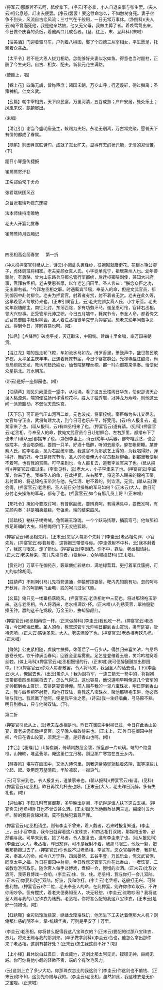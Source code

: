 <!-- { "loadSidebar": true } -->
(将军云)那厮若不去呵，祗侯拿下。(净云)不必拿，小人自退亲事与张生罢。(夫人云)相公息怒，赶出去便罢。(净云)罢罢！要这性命怎么，不如触树身死。妻子空争不到头，风流自古恋风流；三寸气在千般用，一日无常万事休。(净倒科)(夫人云)俺不曾逼死他，我是他亲姑娘，他又无父母，我做主葬了者。着唤莺莺出来，今日做个庆喜的茶饭，着他两口儿成合者。(旦、红上，末、旦拜科)(末唱)

【沽美酒】门迎着驷马车，户列着八椒图，娶了个四德三从宰相女，平生愿足，托赖着众亲故。

【太平令】若不是大恩人拔刀相助，怎能够好夫妻似水如鱼。得意也当时题柱，正酬了今生夫妇。自古、相女、配夫，新状元花生满路。

(使臣上，唱)

【锦上花】四海无虞，皆称臣庶；诸国宋朝，万岁山呼；行迈羲轩，德过舜禹；圣策神机，仁文义武。

【幺篇】朝中宰相贤，天下庶民富，万里河清，五谷成熟；户户安居，处处乐土；凤凰来仪，麒麟屡出。

(末唱)

【清江引】谢当今盛明唐圣主，敕赐为夫妇。永老无别离，万古常完聚，愿普天下有情的都成了眷属。

【随尾】则因月底联诗句，成就了怨女旷夫。显得有志的状元能，无情的郑恒苦。(下)

题目小琴童传捷报

崔莺莺寄汗衫

正名郑伯常千舍命

张君瑞庆团风召

总目张君瑞巧做东床婿

法本师住持南赡地

老夫人开宴北堂春

崔莺莺待月西厢记


　
　




四丞相高会丽春堂
　
第一折

(冲末扮押宴官引祗从上，诗云)小帽虬头裹绛纱，征袍砌就雁衔花。花根本艳公卿子，虎体鹓班将相家。老夫完颜女真人氏。小字徒单克宁，祖居莱州人也。幼年善骑射，有勇略，曾为山东路兵马都总管行军都统，后迁枢密院副使，兼知大兴府事，官拜右丞相。老夫受恩甚厚，以年老乞归田里。圣人言曰："朕念众臣之功，无出卿右者。"今拜左丞相之职。时遇蕤宾节届，奉圣人的命，但是文武官员，都到御园中赴射柳会。老夫为押宴官，射着者有赏，射不着者无赏。老夫在此久等，这早晚官人每敢待来也。(正末引属官上，云)老夫完颜女真人氏，小字乐善。老夫幼年跟随郎主，南征北讨，东荡西除，多有功劳汗马。谢圣恩可怜，官拜右丞相，领大兴府事。正受管军元帅之职。今日五月端午，蕤宾节令，奉圣人命，都着俺文武官员御园中赴射柳会。圣人着左丞相徒单克宁为押宴官。想老夫幼年问苦争恶战。得到今日，非同容易也呵。(唱)

【仙吕】【点绛唇】破虏平戎，灭辽取宋，中原统。建四十里金镛，率万国来朝贡。

【混江龙】端的是走轮飞鞚，车如流水马如龙。绮罗香里，箫鼓声中，盛世黎民歌岁稔，太平圣主庆年丰。正遇着蕤宾节届，今日个宴赏群公。光禄寺醖江酿海，尚食局炮凤烹龙，教坊司趋跄妓女，仙音院整理丝桐。都一时向御苑来供奉。恰便似众星拱北。万水朝东。

(带云)是好一座御园也。(唱)

【油葫芦】则见贝阙蓬壶一望中，从地涌。看了这五云楼阁日华东，恰似那访天台误入桃源洞。端的便往扬州移得琼花种。胜太子独秀岩，冠神龙万寿峰。则他这云间一派箫韶动，不弱似天蕊珠宫。

【天下乐】可正是气压山河百二雄，元也波戎，将军校统。宰臣每为头儿又尽忠，文官每守正直，武将每建大功，到今日可也乐升平，好受用。(云)令人报复去，道某家来了也。(祗从报科，云)有四丞相来了也。(押宴官云)道有请。(见科)(押宴官云)老丞相，今奉圣人的命，教俺文武官员今日赴射柳会。左右那里，都摆布下了也未？(祗从云)都摆布了也。(净扮李圭上，诗云)幼年习兵器，都夸咱武艺，也会做院本，也会唱杂剧。要饱一只羊，好酒十瓶醉，听的去厮杀，躲在帐房睡。某普察人氏，姓李名圭，见为右副统军使。我这官不为那武艺上得的，为我唱得好，弹得好，舞的好。今日是蕤宾节令，圣人的命着俺大小官员赴射柳会。到那里我便射不着呵，也有我的赏赐。可早来到也，令人报复去，道我李监军来了也。(祗从报科)(押宴官云)着过来。(李圭见科，云)老大人，小子李圭来了也。(押宴官云)李监军，你来了也。我奉圣人的命，在此押宴。左右那里，将这圣人赐来的锦袍玉带。若射着的，将这锦袍玉带赏与他。先饮酒．射不着的，则饮酒，无赏。(祗从云)理会得。(押宴官云)老丞相，圣人前日分付操练的军马如何？(正末云)大人，数日前分付老夫操练的军马，都有了也。(押宴官云)如今有那几员上将？(正末唱)

【那吒令】掩如今要取讨呵，有普察副统，要辨真呵，有得满具中，要做准呵，有完颜内奉：非是咱卖蕴藉，夸强勇，端的结束威风。

【鹊踏枝】衲袄子绣搀绒，兔鹘碾玉玲珑。一个个跃马扬鞭，插箭弯弓。他每那祖宗足斑斓的大虫，料想俺将门下无犬迹狐踪。

(押宴官云)老丞相先射。(正末云)您官人每那个先射？(李圭云)老丞相勿罪，小官先射。(押宴官云)你若射着，这锦袍玉带便与你。(李圭做射不中科，云)我本射着了，我这马眼叉，走了箭也。(押宴官云)李副统。你不中，靠后，老丞相请射。(正末云)老夫射来，孩儿先领马者。(做射中，众呐喊擂鼓科)(正末唱)。

【赏花时】万草千花御苑东，簌翠偎红彩绣巾，满地绿茸茸。更打着军兵簇拥，可兀的似锦胡同。

【胜葫芦】不剌刺引马儿先将箭道通，伸猿臂揽银鬃，靶内先知箭有功。忽的呵弓开秋月，扑的呵箭明飞金电，脱的呵马过似飞熊。

【幺篇】俺只见一缕垂杨落晓风。(押宴官云)老丞相射中三箭也。将过那锦袍玉带来。送与老丞相。令人将酒来，老水相满饮-杯。(正末唱)人列绣芙蓉，翠袖殷勤捧玉钟。赢的这千花锦段，万金玉带，拚却醉颜红。

(押宴官云)老丞相再饮一杯。(正末做醉科)(李圭云)我也吃一杯。(押宴官云)老丞相，今日吃酒已散。圣人的命，教您这管军元帅明日都到香山赏玩，排有筵宴，管待您咱。(正末云)感谢圣恩。大人，老夫酒彀了也。(押宴官云)老丞相再饮几杯。(正末唱)

【赚煞】公吏紧相随，虞候忙扶捧，休落后了一行步从。得胜归来喜笑浓，气昂昂志卷长虹。饮千钟满面春风，回首金銮紫雾重。足乞登登催着玉骢，笑吟吟袖窝着丝鞚。(做上马科)(押宴官云)老丞相慢慢的行。(正末唱)我可便醉醺醺扶出御园中。(下)(押宴官云)你众人每都散罢。令人将马来，我回圣人的话去也。(下)(李圭云)大人，俺回去也。(出云)羞杀人！我为副将军，一连三箭无一箭中的，将锦袍玉带都着四丞相赢将去了，怎么气得过。这也容易，他说道明早叫俺这几个管军的元帅都到香山赏玩，安排筵宴管待俺。前人赐与我的一领八宝珠衣，明日穿到香山去。我与四丞相不射箭，和他打双陆，将我这八宝珠衣，赌他那锦袍玉带，他必然输与我也。我若赢了他呵，便是我平生之愿。(诗云)我一生好唱曲，弓马原不熟。明日到香山，只与他赌双陆。(下)。


第二折

(押宴官引祗从上，云)老夫左丞相是也。昨日在御园中射柳已过，今日在此香山设宴，着老夫仍旧做押宴官。这早晚人每敢待来也。(正末上，云)昨日在御园中射柳，今日在香山设宴，须索走一遭。是好香山也呵。(唱)

【中吕】【粉蝶儿】山势崔巍，倚晴岚数层金碧，照皇都一片琉璃。端的个路盘桓，山掩映，堆蓝叠翠。俺这里伫立丹梯，则见那广寒宫在五云乡内。

【醉春风】堪写在画图中，又添入诗句里。则我这紫藤兜轿趁着浓阴，直等凉些儿个起、起。受用足万壑清风，半阶凉影，一襟爽气。

(云)可早来到也，令人报复去，道某家来也。(祗从报科)(押宴官云)有请。(见科)(押宴官云)老丞相，昨日再饮几杯去也好。(正末云)大人，老夫昨日沉醉，多有失礼也。(唱)

【迎仙客】不知几时节离御苑，多早晚出庭闱，不记得是谁人扶下这白玉梯。(押宴宫云)老丞相昨日也不曾饮甚么酒。(正末唱)怎当他酬酢处两三巡，揭席时五六杯。醉的我将宫锦淋漓，莫不我触犯着尊严罪。

(押宴官云)老丞相请坐。则有李圭不曾来，着人觑者，若来时报复知道。(李圭上，云)小官李圭，我今日就穿着这八宝珠衣，和四丞相打双陆，那锦袍玉带，必然输与我。可早来到也，接了马者，令人报复去，道有李圭来了也。(祗从报见科)(李圭云)大人，老丞相，昨日恕罪，可不是我射不着，我那马眼生，他躲一躲，把我那箭擦过去了。(押宴官云)你也说不过老丞相、李监军。您众官每听者，我非私来，奉圣人的命，如今八方宁静，四海晏然．五谷丰登，万民乐业，俺文武官僚，同享太平之福。昨日在御园中射柳，今日教您这管军元帅在此香山，一者饮宴，二者教您游赏取乐。随你官人每手谈博戏，盘桓一会，慢慢的次酒。(正末云)比及饮酒呵，我等且博戏一会咱。(李圭云)住、住、住。老丞相，我与你打一会儿双陆。(正末云)你要和我打双陆，好波，我和你打。(李圭云)老丞相，这般打无兴，可赌些利物。(押宴官云)你二位，老夫奉圣人的命，在此押宴，则许你作欢取乐，不许你闹吵争。但有搅扰，着老夫便奏知圣人，决无轻恕。(李圭云)谁敢吵闹？我将这圣人赐与我的八宝珠衣为赌赛。老丞相，你将甚么配的我这八宝珠衣，(正末云)是好一领袍也。(唱)

【红绣鞋】金彩凤玲珑翡翠，绣蟠龙璎珞珠玑，他怎生下工夫达着俺那大人机？则俺那仁慈的明圣主，掌-统锦华夷，可则是平安了十万里。

(李圭云)老丞相，你将甚么配得我这八宝珠衣的？(正末云)要配的过那八宝珠衣．孩儿，将先王赐与我的那剑来。(卒子做拿剑科)(李圭云)苦也，他怎么拿出那件来？老丞相，这剑有甚好处？(正末云)怎生我这剑不好？(唱)

【上小楼】且休说白虹贯日，青龙藏地，这剑比那太阿无光，镆铘无神，巨阙无威。你可你将他小觑的轻微不贵，端的个有吹毛风力。

(云)这剑上立了多少大功，你那珠衣怎比的我这剑？(李圭云)你这剑也不值钱、(正末云)你不知，这剑先帝赐与我的。(李圭云)老丞相，虽然如此，我这珠衣是无价之宝哩。(正末唱)


